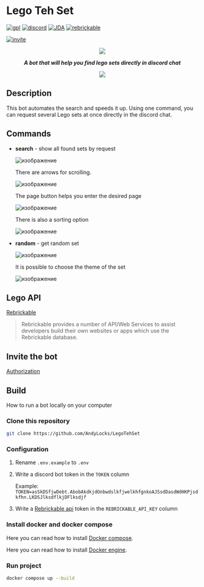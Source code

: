 # Lego Teh Set

[![gpl](https://img.shields.io/badge/gpl-f9e2af?style=for-the-badge&label=license&labelColor=black)](https://github.com/AndyLocks/LegoTehSet/blob/master/LICENSE)
[![discord](https://img.shields.io/badge/discord-89b4fa?style=for-the-badge&logo=discord&logoColor=white&labelColor=black)]()
[![JDA](https://img.shields.io/badge/JDA-cba6f7?style=for-the-badge&logo=discord&logoColor=white&labelColor=black)](https://github.com/discord-jda/JDA)
[![rebrickable](https://img.shields.io/badge/Rebrickable-fab387?style=for-the-badge&logoColor=white&label=Lego%20API&labelColor=black)](https://rebrickable.com/api/)

[![invite](https://img.shields.io/badge/Bot-f38ba8?style=for-the-badge&logoColor=white&label=Invite&labelColor=black)](https://discord.com/oauth2/authorize?client_id=1015539392393252924)
<p align="center"><img src="https://cdn.discordapp.com/app-icons/1015539392393252924/6838c1cfa6cf3d73cc5a0d37991e4d13.png"></p>

***<p align="center">A bot that will help you find lego sets directly in discord chat</p>***

<p align="center"><img src="https://github.com/AndyLocks/LegoTehSet/assets/112815007/8bb662ce-86c7-403f-b8fe-877f73ab94dd"></p>

## Description
This bot automates the search and speeds it up. Using one command, you can request several Lego sets at once directly in the discord chat.
## Commands
- **search** - show all found sets by request

  ![изображение](https://github.com/AndyLocks/LegoTehSet/assets/112815007/87ea057b-229a-49a7-9e58-6b114b7e2a64)

  There are arrows for scrolling.

  ![изображение](https://github.com/AndyLocks/LegoTehSet/assets/112815007/e4cb5635-cf8e-4ca1-9236-d47d0246a007)

  The page button helps you enter the desired page

  ![изображение](https://github.com/AndyLocks/LegoTehSet/assets/112815007/a78f588e-13ba-4cef-ba62-257e0a7b5fe7)

  There is also a sorting option

  ![изображение](https://github.com/AndyLocks/LegoTehSet/assets/112815007/ce3e4156-10e7-4407-8318-940a391ddde8)

- **random** - get random set

  ![изображение](https://github.com/AndyLocks/LegoTehSet/assets/112815007/49b5c6f0-11d5-412b-b3d3-8ec3703216a7)

  It is possible to choose the theme of the set

  ![изображение](https://github.com/AndyLocks/LegoTehSet/assets/112815007/a359144b-a8cb-4796-8680-8c342b0ac941)

## Lego API
[Rebrickable](https://rebrickable.com/api/)
> Rebrickable provides a number of API/Web Services to assist developers build their own websites or apps which use the Rebrickable database.

## Invite the bot
<a href="https://discord.com/oauth2/authorize?client_id=1015539392393252924">Authorization</a>

## Build
How to run a bot locally on your computer

### Clone this repository
```bash
git clone https://github.com/AndyLocks/LegoTehSet
```

### Configuration
1. Rename `.env.example` to `.env`
2. Write a discord bot token in the `TOKEN` column

   Example: `TOKEN=asSkDSfjwDebt.AbobAkdkjdOnbwdslkfjwelkhfgnkoAJSsdDasdWdHKPjsdkfhn.LKDSJlksdflkjDFlksdjf`
3. Write a [Rebrickable api](https://rebrickable.com/api/) token in the `REBRICKABLE_API_KEY` column

### Install docker and docker compose
Here you can read how to install [Docker compose](https://docs.docker.com/compose/install/).

Here you can read how to install [Docker engine](https://docs.docker.com/engine/install/).

### Run project
```bash
docker compose up --build
```